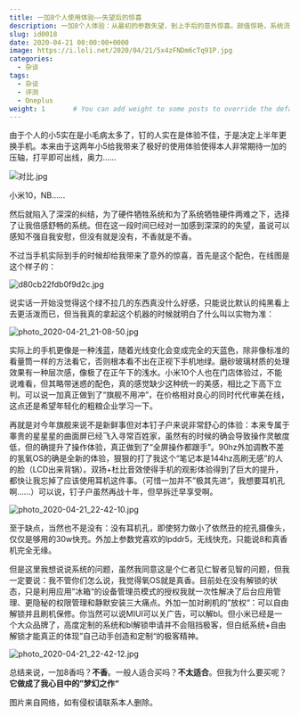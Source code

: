 ```yaml
---
title: 一加8个人使用体验——失望后的惊喜
description: 一加8个人体验：从最初的参数失望，到上手后的意外惊喜。颜值惊艳，系统流畅，它或许不是最“香”的选择，却是作者心中独一无二的“梦幻之作”。看这篇深度分享，感受失望转为惊喜的真实历程。
slug: id0018
date: 2020-04-21 00:00:00+0000
image: https://i.loli.net/2020/04/21/5x4zFNDm6cTq91P.jpg
categories:
  - 杂谈
tags:
  - 杂谈
  - 评测
  - Oneplus
weight: 1       # You can add weight to some posts to override the default sorting (date descending)
---
```


由于个人的小5实在是小毛病太多了，钉的人实在是体验不佳，于是决定上半年更换手机。本来由于这两年小5给我带来了极好的使用体验使得本人非常期待一加的压轴，打平即可出线，奥力……

![对比.jpg](https://i.loli.net/2020/04/21/CxWqHGAsj2oO81S.jpg)

小米10，NB……

然后就陷入了深深的纠结，为了硬件牺牲系统和为了系统牺牲硬件两难之下，选择了让我倍感舒畅的系统。但在这一段时间已经对一加感到深深的的失望，虽说可以感知不强自我安慰，但没有就是没有，不香就是不香。

不过当手机实际到手的时候却给我带来了意外的惊喜，首先是这个配色，在线图是这个样子的：

![d80cb22fdb0f9d2c.jpg](https://i.loli.net/2020/04/21/ngqQ9cfm5zIsVi7.jpg)

说实话一开始没觉得这个绿不拉几的东西真没什么好感，只能说比默认的纯黑看上去更活泼而已，但当我真的拿起这个机器的时候就明白了什么叫以实物为准：

![photo_2020-04-21_21-08-50.jpg](https://i.loli.net/2020/04/21/Qj42t7hHqVlzDo8.jpg)

实际上的手机更像是一种浅蓝，随着光线变化会变成完全的天蓝色，除非像标准的看量筒一样的方法看它，否则根本看不出在正视下手机地绿。磨砂玻璃材质的处理效果有一种层次感，像极了在正午下的浅水。小米10个人也在门店体验过，不能说难看，但其略带迷惑的配色，真的感觉缺少这种统一的美感，相比之下高下立判。可以说一加真正做到了“旗舰不用冲”，在价格相对良心的同时代代审美在线，这点还是希望年轻化的粗粮企业学习一下。

再就是对今年旗舰来说不是新鲜事但对本钉子户来说非常舒心的体验：本来专属于睾贵的星星星的曲面屏已经飞入寻常百姓家，虽然有的时候的确会导致操作灵敏度低，但的确提升了操作体验，真正做到了“全屏操作都跟手”。90hz外加调教不差的氢氧OS的确是全新的体验，狠狠的打了我这个“笔记本是144hz高刷无感”的人的脸（LCD出来背锅）。双扬+杜比音效使得手机的观影体验得到了巨大的提升，都快让我忘掉了应该使用耳机这件事。（可惜一加并不”极其先进“，我想要耳机孔啊......）可以说，钉子户虽然再战十年，但早拆迁早享受啊。

![photo_2020-04-21_22-42-10.jpg](https://i.loli.net/2020/04/21/vf5h64aMtAn3JKm.jpg)

至于缺点，当然也不是没有：没有耳机孔，即使努力做小了依然丑的挖孔摄像头，仅仅是够用的30w快充。外加上参数党喜欢的lpddr5，无线快充，只能说8和真香机完全无缘。

但是这里我想说说系统的问题，虽然我同意这是个仁者见仁智者见智的问题，但我一定要说：我不管你们怎么说，我觉得氧OS就是真香。目前处在没有解锁的状态，只是利用应用”冰箱“的设备管理员模式的授权我就一次性解决了后台应用管理、更隐秘的权限管理和静默安装三大痛点。外加一加对刷机的”放权“：可以自由解锁并且刷机保修。你当然可以说MIUI可以关广告，可以解bl。但小米已经是一个大众品牌了，高度定制的系统和bl解锁申请并不会阻挡极客，但白纸系统+自由解锁才能真正的体现”自己动手创造和定制“的极客精神。

![photo_2020-04-21_22-42-12.jpg](https://i.loli.net/2020/04/21/o9SyWsGidCIUAx5.jpg)

总结来说，一加8香吗？**不香**。一般人适合买吗？**不太适合**。但我为什么要买呢？**它做成了我心目中的”梦幻之作“**

图片来自网络，如有侵权请联系本人删除。